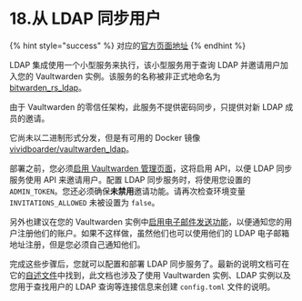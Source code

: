 # 18.从 LDAP 同步用户

{% hint style="success" %}
对应的[官方页面地址](https://github.com/dani-garcia/vaultwarden/wiki/Syncing-users-from-LDAP)
{% endhint %}

LDAP 集成使用一个小型服务来执行，该小型服务用于查询 LDAP 并邀请用户加入您的 Vaultwarden 实例。该服务的名称被非正式地命名为 [bitwarden\_rs\_ldap](https://github.com/ViViDboarder/bitwarden_rs_ldap)。

由于 Vaultwarden 的零信任架构，此服务不提供密码同步，只提供对新 LDAP 成员的邀请。

它尚未以二进制形式分发，但是有可用的 Docker 镜像 [vividboarder/vaultwarden\_ldap](https://hub.docker.com/r/vividboarder/vaultwarden_ldap)。

部署之前，您必须[启用 Vaultwarden 管理页面](enabling-admin-page.md)，这将启用 API，以便 LDAP 同步服务使用 API 来邀请用户。配置 LDAP 同步服务时，将使用您设置的 `ADMIN_TOKEN`。您还必须确保**未禁用**邀请功能。请再次检查环境变量 `INVITATIONS_ALLOWED` 未被设置为 `false`。

另外也建议在您的 Vaultwarden 实例中[启用电子邮件发送功能](smtp-configuration.md)，以便通知您的用户注册他们的账户。如果不这样做，虽然他们也可以使用他们的 LDAP 电子邮箱地址注册，但是您必须自己通知他们。

完成这些步骤后，您就可以配置和部署 LDAP 同步服务了。最新的说明文档可在它的[自述文件](https://github.com/ViViDboarder/vaultwarden_ldap)中找到，此文档也涉及了使用 Vaultwarden 实例、LDAP 实例以及您用于查找用户的 LDAP 查询等连接信息来创建 `config.toml` 文件的说明。

